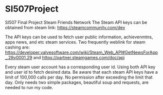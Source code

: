 # SI507Project
SI507 Final Project Steam Friends Network
The Steam API keys can be obtained from steam link: https://steamcommunity.com/dev

The API keys can be used to fetch user public information, achievenmtns, apps news, and etc steam services.
Two frequently weblink for steam cashing are: https://developer.valvesoftware.com/wiki/Steam_Web_API#GetNewsForApp_.28v0001.29
and https://partner.steamgames.com/doc/api

Every steam user account has a corresponding user id. Using both API key and user id to fetch desired data.
Be aware that each steam API keys have a limit of 100,000 calls per day. No permission after exceeding the limit that day.
Only needs two simple packages, beautiful soup and requests, are needed to run my code. 
